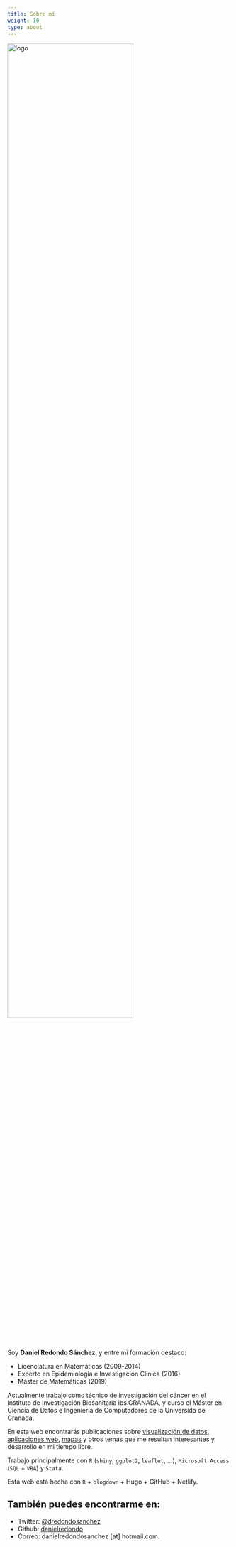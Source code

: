 ```yaml
---
title: Sobre mí
weight: 10
type: about
---
```


<img src="/about/logo_about.jpeg" alt="logo" style="width: 75%;"/>

Soy **Daniel Redondo Sánchez**, y entre mi formación destaco:

- Licenciatura en Matemáticas (2009-2014)
- Experto en Epidemiología e Investigación Clínica (2016)
- Máster de Matemáticas (2019)

Actualmente trabajo como técnico de investigación del cáncer en el Instituto de Investigación Biosanitaria ibs.GRANADA, y curso el Máster en Ciencia de Datos e Ingeniería de Computadores de la Universida de Granada.

En esta web encontrarás publicaciones sobre [visualización de datos](/tags/visualizando/), [aplicaciones web](/aplicaciones/), [mapas](/tags/mapas/) y otros temas que me resultan interesantes y  desarrollo en mi tiempo libre.

Trabajo principalmente con `R` (`shiny`, `ggplot2`, `leaflet`, ...), `Microsoft Access` (`SQL` + `VBA`) y `Stata`.

Esta web está hecha con `R` + `blogdown` + Hugo + GitHub + Netlify.

## También puedes encontrarme en:

* Twitter: [@dredondosanchez](https://twitter.com/dredondosanchez)  
* Github: [danielredondo](https://github.com/danielredondo)
* Correo: danielredondosanchez [at] hotmail.com.